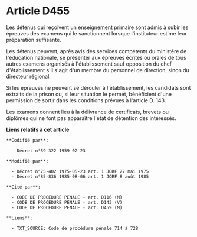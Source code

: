 # Article D455

Les détenus qui reçoivent un enseignement primaire sont admis à subir les épreuves des examens qui le sanctionnent lorsque
l'instituteur estime leur préparation suffisante.

Les détenus peuvent, après avis des services compétents du ministère de l'éducation nationale, se présenter aux épreuves
écrites ou orales de tous autres examens organisés à l'établissement sauf opposition du chef d'établissement s'il s'agit d'un
membre du personnel de direction, sinon du directeur régional.

Si les épreuves ne peuvent se dérouler à l'établissement, les candidats sont extraits de la prison ou, si leur situation le
permet, bénéficient d'une permission de sortir dans les conditions prévues à l'article D. 143.

Les examens donnent lieu à la délivrance de certificats, brevets ou diplômes qui ne font pas apparaître l'état de détention
des intéressés.

**Liens relatifs à cet article**

	**Codifié par**:

	  - Décret n°59-322 1959-02-23

	**Modifié par**:

	  - Décret n°75-402 1975-05-23 art. 1 JORF 27 mai 1975
	  - Décret n°85-836 1985-08-06 art. 1 JORF 8 août 1985

	**Cité par**:

	  - CODE DE PROCEDURE PENALE - art. D116 (M)
	  - CODE DE PROCEDURE PENALE - art. D143 (V)
	  - CODE DE PROCEDURE PENALE - art. D459 (M)

	**Liens**:

	  - TXT_SOURCE: Code de procédure pénale 714 à 728
